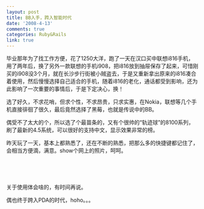 ```yaml
---
layout: post
title: BB入手，跨入智能时代
date: '2008-4-13'
comments: true
categories: Ruby&Rails
link: true
---
```

<p>毕业那年为了找工作方便，花了1250大洋，跑了一天在汉口买中联想i816手机，用了两年后，换了另外一款联想的手机i908，把i816放到抽屉保存了起来，可惜刚买的i908没3个月，就在长沙步行街被小贼盗去，于是又重新拿出原来的i816凑合着使用，然后慢慢选择自己适合的手机，随着i816的老化，通话都受到影响，还为此影响了一次重要的事情后，于是下定决心，换！</p>
<p>选了好久，不求花哨，但求个性，不求昂贵，只求实惠，在Nokia，联想等几个手机直接徘徊了很久，最后竟然选择了黑莓，也就是传说中的BB。</p>
<p>偶受不了太大的个，所以选了个最苗条的，又有个很帅的&ldquo;轨迹球&rdquo;的8100系列，刷了最新的4.5系统，可以很好的支持中文，显示效果非常的榜。</p>
<p>昨天玩了一天，基本上都熟悉了，还在不断的熟悉，把那么多的快捷键都记住了，会相当方便滴，满意。show个网上的照片，呵呵。</p>
<p>&nbsp;</p>
<p><img src="http://img2.pconline.com.cn/pconline/0704/06/994312_cxl070405bb_8100_2s.jpg" alt="" /></p>
<p><br />
关于使用体会啥的，有时间再说。</p>
<p>偶也终于跨入PDA的时代，hoho。。。</p>
